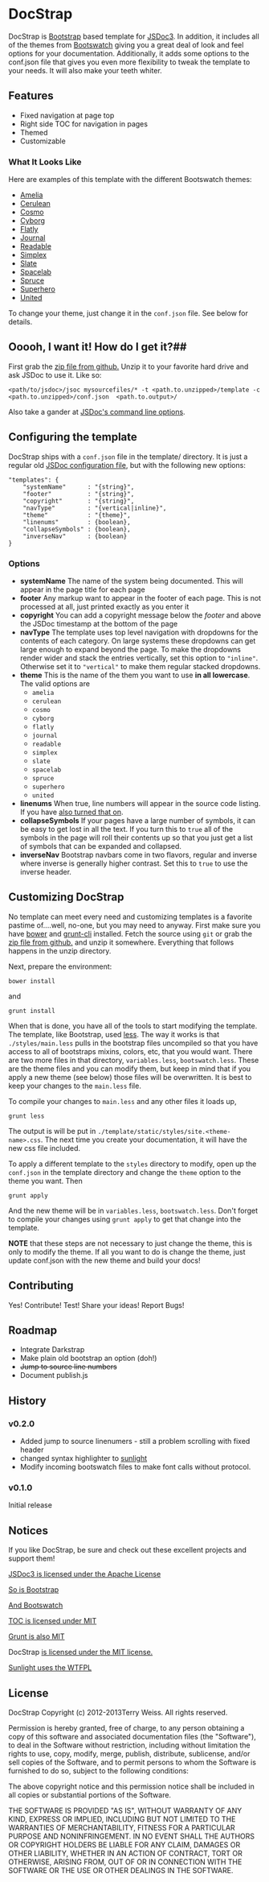 # DocStrap #

DocStrap is [Bootstrap](http://twitter.github.io/bootstrap/index.html) based template for [JSDoc3](http://usejsdoc.org/).
In addition, it includes all of the themes from [Bootswatch](http://bootswatch.com/) giving you a great deal of look
and feel options for your documentation. Additionally, it adds some options to the conf.json file that gives
you even more flexibility to tweak the template to your needs. It will also make your teeth whiter.

## Features ##
* Fixed navigation at page top
* Right side TOC for navigation in pages
* Themed
* Customizable

### What It Looks Like ###
Here are examples of this template with the different Bootswatch themes:

+ [Amelia](http://terryweiss.github.io/docstrap/themes/amelia)
+ [Cerulean](http://terryweiss.github.io/docstrap/themes/cerulean)
+ [Cosmo](http://terryweiss.github.io/docstrap/themes/cosmo)
+ [Cyborg](http://terryweiss.github.io/docstrap/themes/cyborg)
+ [Flatly](http://terryweiss.github.io/docstrap/themes/flatly)
+ [Journal](http://terryweiss.github.io/docstrap/themes/journal)
+ [Readable](http://terryweiss.github.io/docstrap/themes/readable)
+ [Simplex](http://terryweiss.github.io/docstrap/themes/simplex)
+ [Slate](http://terryweiss.github.io/docstrap/themes/slate)
+ [Spacelab](http://terryweiss.github.io/docstrap/themes/spacelab)
+ [Spruce](http://terryweiss.github.io/docstrap/themes/spruce)
+ [Superhero](http://terryweiss.github.io/docstrap/themes/superhero)
+ [United](http://terryweiss.github.io/docstrap/themes/united)

To change your theme, just change it in the `conf.json` file. See below for details.
## Ooooh, I want it! How do I get it?##
First grab the [zip file from github.](https://github.com/terryweiss/docstrap/archive/master.zip) Unzip it
to your favorite hard drive and ask JSDoc to use it. Like so:

	<path/to/jsdoc>/jsoc mysourcefiles/* -t <path.to.unzipped>/template -c <path.to.unzipped>/conf.json  <path.to.output>/

Also take a gander at [JSDoc's command line options](http://usejsdoc.org/about-commandline.html).

## Configuring the template ##

DocStrap ships with a `conf.json` file in the template/ directory. It is just a regular old
[JSDoc configuration file](http://usejsdoc.org/about-configuring-jsdoc.html), but with the following new options:
```
"templates": {
	"systemName"      : "{string}",
	"footer"          : "{string}",
	"copyright"       : "{string}",
	"navType"         : "{vertical|inline}",
	"theme"           : "{theme}",
	"linenums"        : {boolean},
	"collapseSymbols" : {boolean},
	"inverseNav"      : {boolean}
}
```
### Options ###

*   __systemName__
	The name of the system being documented. This will appear in the page title for each page
*   __footer__
	Any markup want to appear in the footer of each page. This is not processed at all, just printed exactly as you enter it
*   __copyright__
	You can add a copyright message below the _footer_ and above the JSDoc timestamp at the bottom of the page
*   __navType__
	The template uses top level navigation with dropdowns for the contents of each category. On large systems these dropdowns
	can get large enough to expand beyond the page. To make the dropdowns render wider and stack the entries vertically, set this
	option to `"inline"`. Otherwise set it to `"vertical"` to make them regular stacked dropdowns.
*   __theme__
	This is the name of the them you want to use **in all lowercase**. The valid options are
	+ `amelia`
	+ `cerulean`
	+ `cosmo`
	+ `cyborg`
	+ `flatly`
	+ `journal`
	+ `readable`
	+ `simplex`
	+ `slate`
	+ `spacelab`
	+ `spruce`
	+ `superhero`
	+ `united`
*   __linenums__
	When true, line numbers will appear in the source code listing. If you have
	[also turned that on](http://usejsdoc.org/about-configuring-jsdoc.html).
*   __collapseSymbols__
	If your pages have a large number of symbols, it can be easy to get lost in all the text. If you turn this to `true`
	all of the symbols in the page will roll their contents up so that you just get a list of symbols that can be expanded
	and collapsed.
*   __inverseNav__
	Bootstrap navbars come in two flavors, regular and inverse where inverse is generally higher contrast. Set this to `true` to
	use the inverse header.

## Customizing DocStrap ##
No template can meet every need and customizing templates is a favorite pastime of....well, no-one, but you may need to anyway.
First make sure you have [bower](https://github.com/bower/bower) and [grunt-cli](https://github.com/gruntjs/grunt-cli) installed.
Fetch the source using `git` or grab the [zip file from github.](https://github.com/terryweiss/docstrap/archive/master.zip) and unzip
it somewhere. Everything that follows happens in the unzip directory.

Next, prepare the environment:

    bower install

and

    grunt install

When that is done, you have all of the tools to start modifying the template. The template, like Bootstrap, used [less](http://lesscss.org/).
The way it works is that `./styles/main.less` pulls in the bootstrap files uncompiled so that you have access to all of bootstraps mixins, colors,
etc, that you would want. There are two more files in that directory, `variables.less`, `bootswatch.less`. These are the
theme files and you can modify them, but keep in mind that if you apply a new theme (see below) those files will be overwritten. It is best
to keep your changes to the `main.less` file.

To compile your changes to `main.less` and any other files it loads up,

	grunt less

The output is will be put in `./template/static/styles/site.<theme-name>.css`. The next time you create your documentation, it
will have the new css file included.

To apply a different template to the `styles` directory to modify, open up the `conf.json` in the template directory and
change the `theme` option to the theme you want. Then

	grunt apply

And the new theme will be in `variables.less`, `bootswatch.less`. Don't forget to compile your changes using `grunt apply` to
get that change into the template.

**NOTE** that these steps are not necessary to just change the theme, this is only to modify the theme. If all you want to do is
change the theme, just update conf.json with the new theme and build your docs!

## Contributing ##
Yes! Contribute! Test! Share your ideas! Report Bugs!

## Roadmap ##

* Integrate Darkstrap
* Make plain old bootstrap an option (doh!)
* ~~Jump to source line numbers~~
* Document publish.js


## History ##

### v0.2.0 ###

* Added jump to source linenumers - still a problem scrolling with fixed header
* changed syntax highlighter to [sunlight](http://sunlightjs.com/)
* Modify incoming bootswatch files to make font calls without protocol.

### v0.1.0 ###
Initial release


## Notices ##
If you like DocStrap, be sure and check out these excellent projects and support them!

[JSDoc3 is licensed under the Apache License](https://github.com/jsdoc3/jsdoc/blob/master/LICENSE.md)

[So is Bootstrap](https://github.com/twitter/bootstrap/blob/master/LICENSE)

[And Bootswatch](https://github.com/thomaspark/bootswatch/blob/gh-pages/LICENSE)

[TOC is licensed under MIT](https://github.com/jgallen23/toc/blob/master/LICENSE)

[Grunt is also MIT](https://github.com/gruntjs/grunt-cli/blob/master/LICENSE-MIT)

DocStrap [is licensed under the MIT license.](https://github.com/terryweiss/docstrap/blob/master/LICENSE.md)

[Sunlight uses the WTFPL](http://sunlightjs.com/)

## License ##
DocStrap Copyright (c) 2012-2013Terry Weiss. All rights reserved.

Permission is hereby granted, free of charge, to any person
obtaining a copy of this software and associated documentation
files (the "Software"), to deal in the Software without
restriction, including without limitation the rights to use,
copy, modify, merge, publish, distribute, sublicense, and/or sell
copies of the Software, and to permit persons to whom the
Software is furnished to do so, subject to the following
conditions:

The above copyright notice and this permission notice shall be
included in all copies or substantial portions of the Software.

THE SOFTWARE IS PROVIDED "AS IS", WITHOUT WARRANTY OF ANY KIND,
EXPRESS OR IMPLIED, INCLUDING BUT NOT LIMITED TO THE WARRANTIES
OF MERCHANTABILITY, FITNESS FOR A PARTICULAR PURPOSE AND
NONINFRINGEMENT. IN NO EVENT SHALL THE AUTHORS OR COPYRIGHT
HOLDERS BE LIABLE FOR ANY CLAIM, DAMAGES OR OTHER LIABILITY,
WHETHER IN AN ACTION OF CONTRACT, TORT OR OTHERWISE, ARISING
FROM, OUT OF OR IN CONNECTION WITH THE SOFTWARE OR THE USE OR
OTHER DEALINGS IN THE SOFTWARE.






